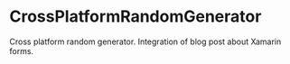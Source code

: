 # CrossPlatformRandomGenerator
Cross platform random generator. Integration of blog post about Xamarin forms.
